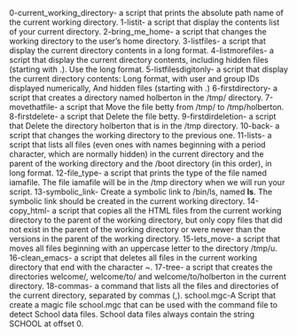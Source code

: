 0-current_working_directory- a script that prints the absolute path name of the current working directory.
1-listit- a script that display the contents list of your current directory.
2-bring_me_home- a script that changes the working directory to the user’s home directory.
3-listfiles- a script that display the current directory contents in a long format.
4-listmorefiles- a script that display the current directory contents, including hidden files (starting with .). Use the long format.
5-listfilesdigitonly- a script that display the current directory contents: Long format, with user and group IDs displayed numerically, And hidden files (starting with .)
6-firstdirectory- a script that creates a directory named holberton in the /tmp/ directory.
7-movethatfile- a script that Move the file betty from /tmp/ to /tmp/holberton.
8-firstdelete- a script that Delete the file betty.
9-firstdirdeletion- a script that Delete the directory holberton that is in the /tmp directory.
10-back- a script that changes the working directory to the previous one.
11-lists- a script that lists all files (even ones with names beginning with a period character, which are normally hidden) in the current directory and the parent of the working directory and the /boot directory (in this order), in long format.
12-file_type- a script that prints the type of the file named iamafile. The file iamafile will be in the /tmp directory when we will run your script.
13-symbolic_link- Create a symbolic link to /bin/ls, named __ls__. The symbolic link should be created in the current working directory.
14-copy_html- a script that copies all the HTML files from the current working directory to the parent of the working directory, but only copy files that did not exist in the parent of the working directory or were newer than the versions in the parent of the working directory.
15-lets_move- a script that moves all files beginning with an uppercase letter to the directory /tmp/u.
16-clean_emacs- a script that deletes all files in the current working directory that end with the character ~.
17-tree- a script that creates the directories welcome/, welcome/to/ and welcome/to/holberton in the current directory.
18-commas- a command that lists all the files and directories of the current directory, separated by commas (,).
school.mgc-A Script that create a magic file school.mgc that can be used with the command file to detect School data files. School data files always contain the string SCHOOL at offset 0. 
